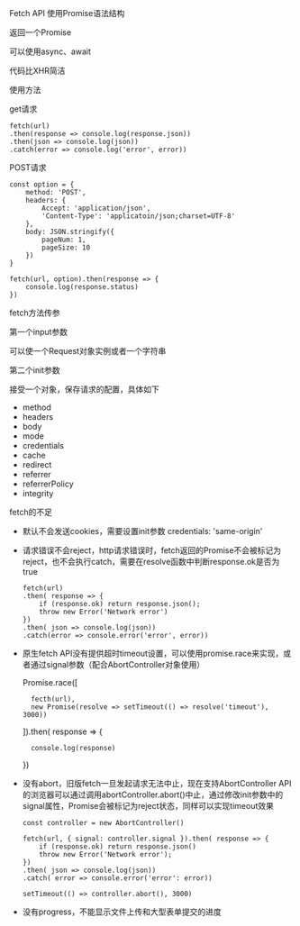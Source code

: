 Fetch API 使用Promise语法结构 

返回一个Promise

可以使用async、await

代码比XHR简洁

使用方法

get请求

```
fetch(url)
.then(response => console.log(response.json))
.then(json => console.log(json))
.catch(error => console.log('error', error))
```

POST请求

```
const option = {
    method: 'POST',
    headers: {
        Accept: 'application/json',
        'Content-Type': 'applicatoin/json;charset=UTF-8'
    },
    body: JSON.stringify({
        pageNum: 1,
        pageSize: 10
    })
}

fetch(url, option).then(response => {
    console.log(response.status)
})
```

fetch方法传参

第一个input参数

可以使一个Request对象实例或者一个字符串

第二个init参数

接受一个对象，保存请求的配置，具体如下

- method
- headers
- body
- mode
- credentials
- cache
- redirect
- referrer
- referrerPolicy
- integrity

fetch的不足

- 默认不会发送cookies，需要设置init参数 credentials: 'same-origin'

- 请求错误不会reject，http请求错误时，fetch返回的Promise不会被标记为reject，也不会执行catch，需要在resolve函数中判断response.ok是否为true
  
  ```
  fetch(url)
  .then( response => {
      if (response.ok) return response.json();
      throw new Error('Network error')
  })
  .then( json => console.log(json))
  .catch(error => console.error('error', error))
  ```

- 原生fetch API没有提供超时timeout设置，可以使用promise.race来实现，或者通过signal参数（配合AbortController对象使用）
  
    Promise.race([
  
        fecth(url),
        new Promise(resolve => setTimeout(() => resolve('timeout'), 3000))
  
    ]).then( response => {
  
        console.log(response)
  
    })

- 没有abort，旧版fetch一旦发起请求无法中止，现在支持AbortController API的浏览器可以通过调用abortController.abort()中止，通过修改init参数中的signal属性，Promise会被标记为reject状态，同样可以实现timeout效果
  
  ```
  const controller = new AbortController()
  
  fetch(url, { signal: controller.signal }).then( response => {
      if (response.ok) return response.json()
      throw new Error('Network error');
  })
  .then( json => console.log(json))
  .catch( error => console.error('error': error))
  
  setTimeout(() => controller.abort(), 3000)
  ```

- 没有progress，不能显示文件上传和大型表单提交的进度